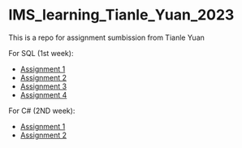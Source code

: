 # IMS_learning_Tianle_Yuan_2023
This is a repo for assignment sumbission from Tianle Yuan

For SQL (1st week):
- [Assignment 1](https://github.com/yuantianle/IMS_learning_Tianle_Yuan_2023/tree/main/Assignment1)
- [Assignment 2](https://github.com/yuantianle/IMS_learning_Tianle_Yuan_2023/tree/main/Assignment2)
- [Assignment 3](https://github.com/yuantianle/IMS_learning_Tianle_Yuan_2023/tree/main/Assignment3)
- [Assignment 4](https://github.com/yuantianle/IMS_learning_Tianle_Yuan_2023/tree/main/Assignment4)

For C# (2ND week):
- [Assignment 1](https://github.com/yuantianle/IMS_learning_Tianle_Yuan_2023/tree/main/Assignment5)
- [Assignment 2](https://github.com/yuantianle/IMS_learning_Tianle_Yuan_2023/tree/main/Assignment6)
